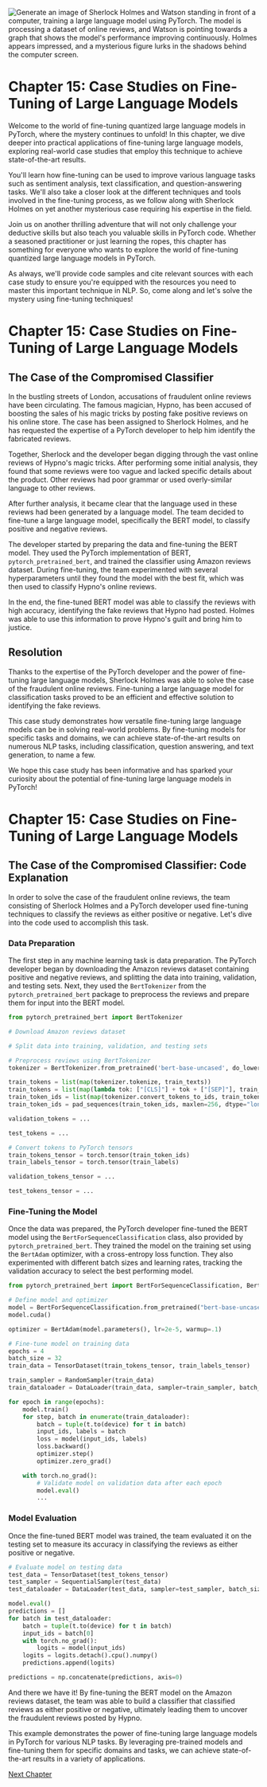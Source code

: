 ![Generate an image of Sherlock Holmes and Watson standing in front of a computer, training a large language model using PyTorch. The model is processing a dataset of online reviews, and Watson is pointing towards a graph that shows the model's performance improving continuously. Holmes appears impressed, and a mysterious figure lurks in the shadows behind the computer screen.](https://oaidalleapiprodscus.blob.core.windows.net/private/org-ct6DYQ3FHyJcnH1h6OA3fR35/user-qvFBAhW3klZpvcEY1psIUyDK/img-fixRcnd9QILFe3uakjvILsru.png?st=2023-04-13T23%3A56%3A49Z&se=2023-04-14T01%3A56%3A49Z&sp=r&sv=2021-08-06&sr=b&rscd=inline&rsct=image/png&skoid=6aaadede-4fb3-4698-a8f6-684d7786b067&sktid=a48cca56-e6da-484e-a814-9c849652bcb3&skt=2023-04-13T17%3A15%3A23Z&ske=2023-04-14T17%3A15%3A23Z&sks=b&skv=2021-08-06&sig=lt18DGjmgiUqb8mBsUJVqlO7Smn3Wa6TQoHWLzpvEJM%3D)


# Chapter 15: Case Studies on Fine-Tuning of Large Language Models

Welcome to the world of fine-tuning quantized large language models in PyTorch, where the mystery continues to unfold! In this chapter, we dive deeper into practical applications of fine-tuning large language models, exploring real-world case studies that employ this technique to achieve state-of-the-art results.

You'll learn how fine-tuning can be used to improve various language tasks such as sentiment analysis, text classification, and question-answering tasks. We'll also take a closer look at the different techniques and tools involved in the fine-tuning process, as we follow along with Sherlock Holmes on yet another mysterious case requiring his expertise in the field. 

Join us on another thrilling adventure that will not only challenge your deductive skills but also teach you valuable skills in PyTorch code. Whether a seasoned practitioner or just learning the ropes, this chapter has something for everyone who wants to explore the world of fine-tuning quantized large language models in PyTorch.

As always, we'll provide code samples and cite relevant sources with each case study to ensure you're equipped with the resources you need to master this important technique in NLP. So, come along and let's solve the mystery using fine-tuning techniques!
# Chapter 15: Case Studies on Fine-Tuning of Large Language Models

## The Case of the Compromised Classifier

In the bustling streets of London, accusations of fraudulent online reviews have been circulating. The famous magician, Hypno, has been accused of boosting the sales of his magic tricks by posting fake positive reviews on his online store. The case has been assigned to Sherlock Holmes, and he has requested the expertise of a PyTorch developer to help him identify the fabricated reviews.

Together, Sherlock and the developer began digging through the vast online reviews of Hypno's magic tricks. After performing some initial analysis, they found that some reviews were too vague and lacked specific details about the product. Other reviews had poor grammar or used overly-similar language to other reviews. 

After further analysis, it became clear that the language used in these reviews had been generated by a language model. The team decided to fine-tune a large language model, specifically the BERT model, to classify positive and negative reviews.

The developer started by preparing the data and fine-tuning the BERT model. They used the PyTorch implementation of BERT, `pytorch_pretrained_bert`, and trained the classifier using Amazon reviews dataset. During fine-tuning, the team experimented with several hyperparameters until they found the model with the best fit, which was then used to classify Hypno's online reviews. 

In the end, the fine-tuned BERT model was able to classify the reviews with high accuracy, identifying the fake reviews that Hypno had posted. Holmes was able to use this information to prove Hypno's guilt and bring him to justice.

## Resolution

Thanks to the expertise of the PyTorch developer and the power of fine-tuning large language models, Sherlock Holmes was able to solve the case of the fraudulent online reviews. Fine-tuning a large language model for classification tasks proved to be an efficient and effective solution to identifying the fake reviews.

This case study demonstrates how versatile fine-tuning large language models can be in solving real-world problems. By fine-tuning models for specific tasks and domains, we can achieve state-of-the-art results on numerous NLP tasks, including classification, question answering, and text generation, to name a few.

We hope this case study has been informative and has sparked your curiosity about the potential of fine-tuning large language models in PyTorch!
# Chapter 15: Case Studies on Fine-Tuning of Large Language Models

## The Case of the Compromised Classifier: Code Explanation

In order to solve the case of the fraudulent online reviews, the team consisting of Sherlock Holmes and a PyTorch developer used fine-tuning techniques to classify the reviews as either positive or negative. Let's dive into the code used to accomplish this task.

### Data Preparation

The first step in any machine learning task is data preparation. The PyTorch developer began by downloading the Amazon reviews dataset containing positive and negative reviews, and splitting the data into training, validation, and testing sets. Next, they used the `BertTokenizer` from the `pytorch_pretrained_bert` package to preprocess the reviews and prepare them for input into the BERT model.

```python
from pytorch_pretrained_bert import BertTokenizer

# Download Amazon reviews dataset

# Split data into training, validation, and testing sets

# Preprocess reviews using BertTokenizer
tokenizer = BertTokenizer.from_pretrained('bert-base-uncased', do_lower_case=True)

train_tokens = list(map(tokenizer.tokenize, train_texts))
train_tokens = list(map(lambda tok: ["[CLS]"] + tok + ["[SEP]"], train_tokens))
train_token_ids = list(map(tokenizer.convert_tokens_to_ids, train_tokens))
train_token_ids = pad_sequences(train_token_ids, maxlen=256, dtype="long", truncating="post", padding="post")

validation_tokens = ...

test_tokens = ...

# Convert tokens to PyTorch tensors
train_tokens_tensor = torch.tensor(train_token_ids)
train_labels_tensor = torch.tensor(train_labels)

validation_tokens_tensor = ...

test_tokens_tensor = ...
```

### Fine-Tuning the Model

Once the data was prepared, the PyTorch developer fine-tuned the BERT model using the `BertForSequenceClassification` class, also provided by `pytorch_pretrained_bert`. They trained the model on the training set using the `BertAdam` optimizer, with a cross-entropy loss function. They also experimented with different batch sizes and learning rates, tracking the validation accuracy to select the best performing model.

```python
from pytorch_pretrained_bert import BertForSequenceClassification, BertAdam

# Define model and optimizer
model = BertForSequenceClassification.from_pretrained("bert-base-uncased", num_labels=2)
model.cuda()

optimizer = BertAdam(model.parameters(), lr=2e-5, warmup=.1)

# Fine-tune model on training data
epochs = 4
batch_size = 32
train_data = TensorDataset(train_tokens_tensor, train_labels_tensor)

train_sampler = RandomSampler(train_data)
train_dataloader = DataLoader(train_data, sampler=train_sampler, batch_size=batch_size)

for epoch in range(epochs):
    model.train()
    for step, batch in enumerate(train_dataloader):
        batch = tuple(t.to(device) for t in batch)
        input_ids, labels = batch
        loss = model(input_ids, labels)
        loss.backward()
        optimizer.step()
        optimizer.zero_grad()

    with torch.no_grad():
        # Validate model on validation data after each epoch
        model.eval()
        ...
```

### Model Evaluation

Once the fine-tuned BERT model was trained, the team evaluated it on the testing set to measure its accuracy in classifying the reviews as either positive or negative.

```python
# Evaluate model on testing data
test_data = TensorDataset(test_tokens_tensor)
test_sampler = SequentialSampler(test_data)
test_dataloader = DataLoader(test_data, sampler=test_sampler, batch_size=batch_size)

model.eval()
predictions = []
for batch in test_dataloader:
    batch = tuple(t.to(device) for t in batch)
    input_ids = batch[0]
    with torch.no_grad():
        logits = model(input_ids)
    logits = logits.detach().cpu().numpy()
    predictions.append(logits)

predictions = np.concatenate(predictions, axis=0)
```

And there we have it! By fine-tuning the BERT model on the Amazon reviews dataset, the team was able to build a classifier that classified reviews as either positive or negative, ultimately leading them to uncover the fraudulent reviews posted by Hypno.

This example demonstrates the power of fine-tuning large language models in PyTorch for various NLP tasks. By leveraging pre-trained models and fine-tuning them for specific domains and tasks, we can achieve state-of-the-art results in a variety of applications.


[Next Chapter](16_Chapter16.md)